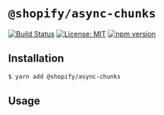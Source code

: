 # `@shopify/async-chunks`

[![Build Status](https://travis-ci.org/Shopify/quilt.svg?branch=master)](https://travis-ci.org/Shopify/quilt)
[![License: MIT](https://img.shields.io/badge/License-MIT-green.svg)](LICENSE.md) [![npm version](https://badge.fury.io/js/%40shopify%2Fasync-chunks.svg)](https://badge.fury.io/js/%40shopify%2Fasync-chunks.svg) 



## Installation

```bash
$ yarn add @shopify/async-chunks
```

## Usage

